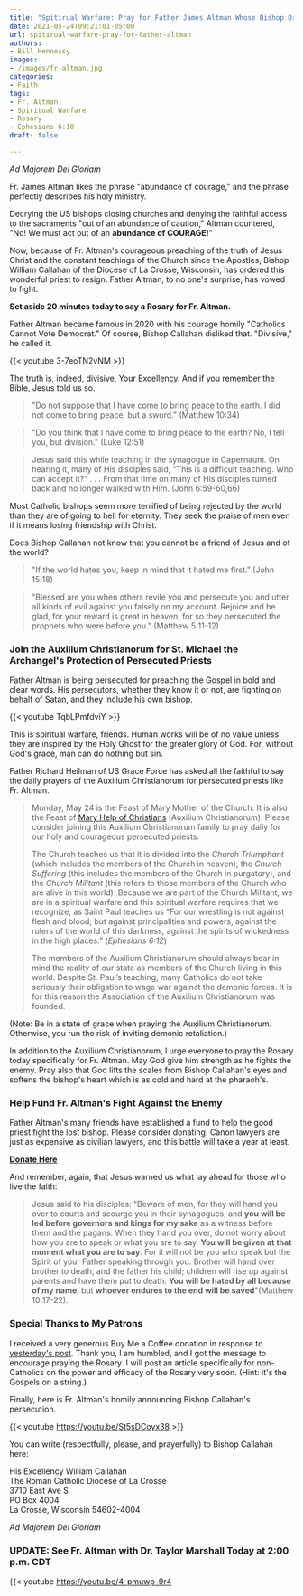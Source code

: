 ```yaml
---
title: "Spitirual Warfare: Pray for Father James Altman Whose Bishop Ordered Him to Resign. UPDATE"
date: 2021-05-24T09:21:01-05:00
url: spitirual-warfare-pray-for-father-altman
authors: 
- Bill Hennessy
images: 
- /images/fr-altman.jpg
categories: 
- Faith
tags: 
- Fr. Altman
- Spiritual Warfare
- Rosary
- Ephesians 6:10
draft: false

---
```

*Ad Majorem Dei Gloriam*

Fr. James Altman likes the phrase "abundance of courage," and the phrase perfectly describes his holy ministry. 

Decrying the US bishops closing churches and denying the faithful access to the sacraments "out of an abundance of caution," Altman countered, "No! We must act out of an **abundance of COURAGE!**" 

Now, because of Fr. Altman's courageous preaching of the truth of Jesus Christ and the constant teachings of the Church since the Apostles, Bishop William Callahan of the Diocese of La Crosse, Wisconsin, has ordered this wonderful priest to resign. Father Altman, to no one's surprise, has vowed to fight. 

**Set aside 20 minutes today to say a Rosary for Fr. Altman.**

Father Altman became famous in 2020 with his courage homily "Catholics Cannot Vote Democrat." Of course, Bishop Callahan disliked that. "Divisive," he called it. 

{{< youtube 3-7eoTN2vNM >}}

The truth is, indeed, divisive, Your Excellency. And if you remember the Bible, Jesus told us so. 

> "Do not suppose that I have come to bring peace to the earth. I did not come to bring peace, but a sword." (Matthew 10:34)
 
> "Do you think that I have come to bring peace to the earth? No, I tell you, but division." (Luke 12:51)

> Jesus said this while teaching in the synagogue in Capernaum.  On hearing it, many of His disciples said, “This is a difficult teaching. Who can accept it?” . . . From that time on many of His disciples turned back and no longer walked with Him. (John 6:59-60,66)

Most Catholic bishops seem more terrified of being rejected by the world than they are of going to hell for eternity. They seek the praise of men even if it means losing friendship with Christ. 

Does Bishop Callahan not know that you cannot be a friend of Jesus and of the world?

> "If the world hates you, keep in mind that it hated me first." (John 15:18)

> “Blessed are you when others revile you and persecute you and utter all kinds of evil against you falsely  on my account.  Rejoice and be glad, for your reward is great in heaven, for  so they persecuted the prophets who were before you." (Matthew 5:11-12)

### Join the Auxilium Christianorum for St. Michael the Archangel's Protection of Persecuted Priests

Father Altman is being persecuted for preaching the Gospel in bold and clear words. His persecutors, whether they know it or not, are fighting on behalf of Satan, and they include his own bishop. 

{{< youtube TqbLPmfdviY >}}

This is spiritual warfare, friends. Human works will be of no value unless they are inspired by the Holy Ghost for the greater glory of God. For, without God's grace, man can do nothing but sin. 

Father Richard Heilman of US Grace Force has asked all the faithful to say the daily prayers of the Auxilium Christianorum for persecuted priests like Fr. Altman. 

> Monday, May 24 is the Feast of Mary Mother of the Church. It is also the Feast of [Mary Help of Christians](http://r20.rs6.net/tn.jsp?f=001U9kzFVHFrHE_hqCVe5i2RKHN_BQro1OSNmIY4ZT4T0cGCHRN23bdnr8Rpuw4F4qvJml8qJWG8gJLP-3Vp42Gtr7jCPLYVJJlyS7fhJKhGRCk34HpPC7XyuQ404pPRIelsvMaMceG473mLU_mp9W5f-DncFakin-FN3x2CDj6nkeJFE5ArL8E0dVY4XQWAYQAZmayOIeZBhouwBtLScjG_qVcZymbT_ycurLsU50Ql_o85IbnRVfnSg==&c=yTiEDBDmVU9UoZqYmlCslwMEP-U7CwhSGKblMSn95ZH5dnGXxCQAIA==&ch=rZ4q35RlLSWPyyCClBcyAXBvluMBcDyrAC8j7jyZUht5ypnmzbWoaA==) (Auxilium Christianorum). Please consider joining this Auxilium Christianorum family to pray daily for our holy and courageous persecuted priests.
> 
> The Church teaches us that it is divided into the  _Church Triumphant_  (which includes the members of the Church in heaven), the  _Church Suffering_  (this includes the members of the Church in purgatory), and the  _Church Militant_  (this refers to those members of the Church who are alive in this world). Because we are part of the Church Militant, we are in a spiritual warfare and this spiritual warfare requires that we recognize, as Saint Paul teaches us “For our wrestling is not against flesh and blood; but against principalities and powers, against the rulers of the world of this darkness, against the spirits of wickedness in the high places.” (_Ephesians 6:12_)
> 
> The members of the Auxilium Christianorum should always bear in mind the reality of our state as members of the Church living in this world. Despite St. Paul’s teaching, many Catholics do not take seriously their obligation to wage war against the demonic forces. It is for this reason the Association of the Auxilium Christianorum was founded.

(Note: Be in a state of grace when praying the Auxilium Christianorum. Otherwise, you run the risk of inviting demonic retaliation.)

In addition to the Auxilium Christianorum, I urge everyone to pray the Rosary today specifically for Fr. Altman. May God give him strength as he fights the enemy. Pray also that God lifts the scales from Bishop Callahan's eyes and softens the bishop's heart which is as cold and hard at the pharaoh's. 

### Help Fund Fr. Altman's Fight Against the Enemy

Father Altman's many friends have established a fund to help the good priest fight the lost bishop. Please consider donating. Canon lawyers are just as expensive as civilian lawyers, and this battle will take a year at least. 

**[Donate Here](https://givesendgo.com/G24HH)**

And remember, again, that Jesus warned us what lay ahead for those who live the faith:

> Jesus said to his disciples: “Beware of men, for they will hand you over to courts and scourge you in their synagogues, and **you will be led before governors and kings for my sake** as a witness before them and the pagans. When they hand you over, do not worry about how you are to speak or what you are to say. **You will be given at that moment what you are to say**. For it will not be you who speak but the Spirit of your Father speaking through you. Brother will hand over brother to death, and the father his child; children will rise up against parents and have them put to death. **You will be hated by all because of my name**, but **whoever endures to the end will be saved**"(Matthew 10:17-22).

### Special Thanks to My Patrons

I received a very generous Buy Me a Coffee donation in response to [yesterday's post](https://www.hennessysview.com/politics-is-downstream-of-the-preternatural/). Thank you, I am humbled, and I got the message to encourage praying the Rosary. I will post an article specifically for non-Catholics on the power and efficacy of the Rosary very soon. (Hint: it's the Gospels on a string.)

Finally, here is Fr. Altman's homily announcing Bishop Callahan's persecution. 

{{< youtube https://youtu.be/St5sDCoyx38 >}}

You can write (respectfully, please, and prayerfully) to Bishop Callahan here:

His Excellency William Callahan  
The Roman Catholic Diocese of  La Crosse    
3710 East Ave S  
PO Box 4004  
La Crosse, Wisconsin 54602-4004

*Ad Majorem Dei Gloriam*

### UPDATE: See Fr. Altman with Dr. Taylor Marshall Today at 2:00 p.m. CDT

{{< youtube https://youtu.be/4-pmuwp-9r4
<!--stackedit_data:
eyJoaXN0b3J5IjpbMTk3MzY0MTcxNywtNjc2NTQ3ODM3LC0xOT
IxNjgwODM1LDE0NzM0ODQwODAsLTEwMzc3ODI5ODYsLTEwNzUz
MzgyNiwxNDcwODU3NzQyLC0xMTE4Mzk4NTIyXX0=
-->